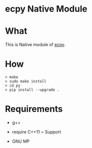 ecpy Native Module
====================

# What
This is Native module of [ecpy](https://github.com/elliptic-shiho/ecpy/).

# How

```
> make
> sudo make install
> cd py
> pip install --upgrade .
```

# Requirements
* g++
 - require C++11 ~ Support
* GNU MP
